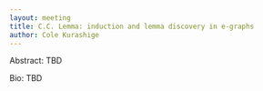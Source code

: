 ```yaml
---
layout: meeting
title: C.C. Lemma: induction and lemma discovery in e-graphs
author: Cole Kurashige
---
```

Abstract: TBD

Bio: TBD

